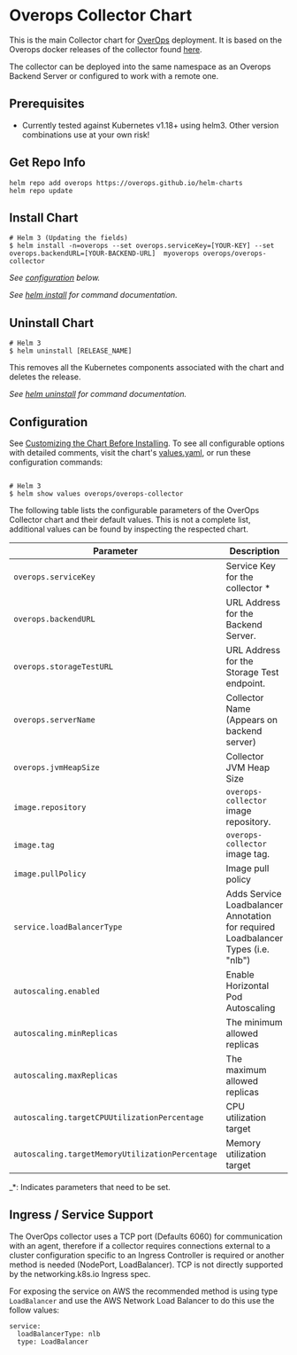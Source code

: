 # Overops Collector Chart
This is the main Collector chart for [OverOps](https://www.overops.com/) deployment. It is based on the Overops docker releases of the collector found [here](https://hub.docker.com/r/overops/collector). 

The collector can be deployed into the same namespace as an Overops Backend Server or configured to work with a remote one.

## Prerequisites

* Currently tested against Kubernetes v1.18+ using helm3. Other version combinations use at your own risk!

## Get Repo Info
```
helm repo add overops https://overops.github.io/helm-charts
helm repo update
```

## Install Chart
```console
# Helm 3 (Updating the fields)
$ helm install -n=overops --set overops.serviceKey=[YOUR-KEY] --set overops.backendURL=[YOUR-BACKEND-URL]  myoverops overops/overops-collector
```

_See [configuration](#configuration) below._

_See [helm install](https://helm.sh/docs/helm/helm_install/) for command documentation._


## Uninstall Chart

```console
# Helm 3
$ helm uninstall [RELEASE_NAME]
```

This removes all the Kubernetes components associated with the chart and deletes the release.

_See [helm uninstall](https://helm.sh/docs/helm/helm_uninstall/) for command documentation._

## Configuration

See [Customizing the Chart Before Installing](https://helm.sh/docs/intro/using_helm/#customizing-the-chart-before-installing). To see all configurable options with detailed comments, visit the chart's [values.yaml](./values.yaml), or run these configuration commands:

```console

# Helm 3
$ helm show values overops/overops-collector
```

The following table lists the configurable parameters of the OverOps Collector chart and their default values. This is not a complete list, additional values can be found by inspecting the respected chart.

| Parameter                                      | Description                                                                                  | Default                                              |
| -----------------------------------------------| -------------------------------------------------------------------------------------------- | ---------------------------------------------------- |
| `overops.serviceKey`                           | Service Key for the collector *                                                              | `nil`                                                |
| `overops.backendURL`                           | URL Address for the Backend Server.                                                          | `Defaults to local deployed backend`                 |
| `overops.storageTestURL`                       | URL Address for the Storage Test endpoint.                                                   | `Defaults to local deployed backend`                 |
| `overops.serverName`                           | Collector Name (Appears on backend server)                                                   | `pod name`                                           |
| `overops.jvmHeapSize`                          | Collector JVM Heap Size                                                                      | `1G`                                                 |
| `image.repository`                             | `overops-collector` image repository.                                                        | `overops/collector`                                  |
| `image.tag`                                    | `overops-collector` image tag.                                                               |  Pulled from chart.yaml                              |
| `image.pullPolicy`                             | Image pull policy                                                                            | `IfNotPresent`                                       |
| `service.loadBalancerType`                     | Adds Service Loadbalancer Annotation for required Loadbalancer Types (i.e. "nlb")            | `nil`                                                |
| `autoscaling.enabled`                          | Enable Horizontal Pod Autoscaling                                                            | `false`                                              |
| `autoscaling.minReplicas`                      | The minimum allowed replicas      	                                                          | `1`                                                  |
| `autoscaling.maxReplicas`                      | The maximum allowed replicas                                                                 | `false`                                              |
| `autoscaling.targetCPUUtilizationPercentage`   | CPU utilization target                                                                       | `70`                                                 |
| `autoscaling.targetMemoryUtilizationPercentage`| Memory utilization target                                                                  | `70`                                                 |

_*: Indicates parameters that need to be set.

## Ingress / Service Support

The OverOps collector uses a TCP port (Defaults 6060) for communication with an agent, therefore if a collector requires connections external to a cluster
configuration specific to an Ingress Controller is required or another method is needed (NodePort, LoadBalancer). TCP is not directly supported by 
the networking.k8s.io Ingress spec.

For exposing the service on AWS the recommended method is using type `LoadBalancer` and use the AWS Network Load Balancer to do this use the follow values:

```
service:
  loadBalancerType: nlb
  type: LoadBalancer
```
